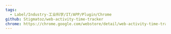 ```yaml
---
tags:
  - Label/Industry-工业科学/IT/APP/Plugin/Chrome
github: Stigmatoz/web-activity-time-tracker
chrome: https://chrome.google.com/webstore/detail/web-activity-time-tracker/hhfnghjdeddcfegfekjeihfmbjenlomm
---
```

